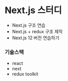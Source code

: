 # Next.js 스터디

- Next.js 구조 연습
- Next.js + redux 구조 제작
- Next.js 12 버전 연습하기

### 기술스택
- react
- next
- redux toolkit
